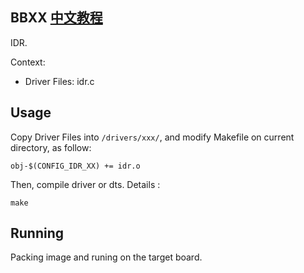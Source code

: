 BBXX [中文教程](https://biscuitos.github.io/blog/IDR_BBXX/)
----------------------------------

IDR.

Context:

* Driver Files: idr.c

## Usage

Copy Driver Files into `/drivers/xxx/`, and modify Makefile on current 
directory, as follow:

```
obj-$(CONFIG_IDR_XX) += idr.o
```

Then, compile driver or dts. Details :

```
make
```

## Running

Packing image and runing on the target board.
